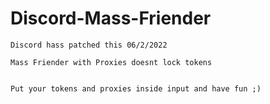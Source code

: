 # Discord-Mass-Friender
```
Discord hass patched this 06/2/2022

Mass Friender with Proxies doesnt lock tokens


Put your tokens and proxies inside input and have fun ;)


```
